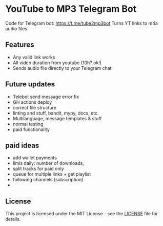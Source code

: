 # YouTube to MP3 Telegram Bot

Code for Telegram bot: https://t.me/tube2mp3bot
Turns YT links to m4a audio files

## Features

- Any valid link works
- All video duration from youtube (10h? ok!)
- Sends audio file directly to your Telegram chat

## Future updates

- Telebot send message error fix
- GH actions deploy
- correct file structure
- linting and stuff, bandit, mypy, docs, etc.
- Multilanguage, message templates & stuff
- normal testing
- paid functionality

## paid ideas

- add wallet payments
- limis daily: number of downloads, 
- split tracks for paid only
- queue for multiple links + get playlist
- following channels (subscription)
- 

## License

This project is licensed under the MIT License - see the [LICENSE](LICENSE) file for details.
